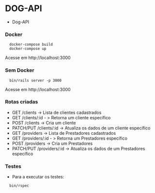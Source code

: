 # DOG-API

* Dog-API

### Docker

```shell
  docker-compose build
  docker-compose up
```

Acesse em http://localhost:3000

### Sem Docker

```shell
  bin/rails server -p 3000
```

Acesse em http://localhost:3000

### Rotas criadas

* GET /clients -> Lista de clientes cadastrados
* GET /clients/:id - > Retorna um cliente específico
* POST /clients -> Cria um cliente
* PATCH/PUT /clients/:id -> Atualiza os dados de um cliente específico
* GET /providers -> Lista de Prestadores cadastrados
* GET /providers/:id - > Retorna um Prestadores específico
* POST /providers -> Cria um Prestadores
* PATCH/PUT /providers/:id -> Atualiza os dados de um Prestadores específico

### Testes

* Para a executar os testes:

```shell
  bin/rspec
```
